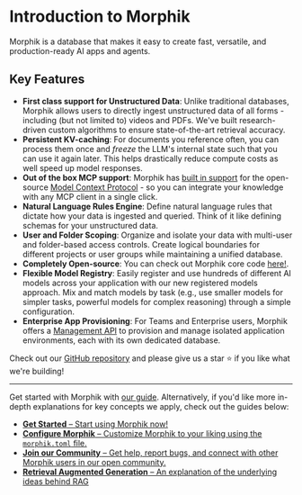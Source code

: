 # Introduction to Morphik

Morphik is a database that makes it easy to create fast, versatile, and production-ready AI apps and agents.

## Key Features

- **First class support for Unstructured Data**: Unlike traditional databases, Morphik allows users to directly ingest unstructured data of all forms - including (but not limited to) videos and PDFs. We've built research-driven custom algorithms to ensure state-of-the-art retrieval accuracy.
- **Persistent KV-caching**: For documents you reference often, you can process them once and _freeze_ the LLM's internal state such that you can use it again later. This helps drastically reduce compute costs as well speed up model responses.
- **Out of the box MCP support**: Morphik has [built in support](https://www.morphik.ai/docs/using-morphik/mcp) for the open-source [Model Context Protocol](https://modelcontextprotocol.io/introduction) \- so you can integrate your knowledge with any MCP client in a single click.
- **Natural Language Rules Engine**: Define natural language rules that dictate how your data is ingested and queried. Think of it like defining schemas for your unstructured data.
- **User and Folder Scoping**: Organize and isolate your data with multi-user and folder-based access controls. Create logical boundaries for different projects or user groups while maintaining a unified database.
- **Completely Open-source**: You can check out Morphik core code [here!](https://github.com/morphik-org/morphik-core/).
- **Flexible Model Registry**: Easily register and use hundreds of different AI models across your application with our new registered models approach. Mix and match models by task (e.g., use smaller models for simpler tasks, powerful models for complex reasoning) through a simple configuration.
- **Enterprise App Provisioning**: For Teams and Enterprise users, Morphik offers a [Management API](https://www.morphik.ai/docs/api-reference/management-api) to provision and manage isolated application environments, each with its own dedicated database.

Check out our [GitHub repository](https://github.com/morphik-org/morphik-core/) and please give us a star ⭐ if you like what we're building!

---

Get started with Morphik with [our guide](https://www.morphik.ai/docs/getting-started). Alternatively, if you'd like more in-depth explanations for key concepts we apply, check out the guides below:

- [**Get Started** – Start using Morphik now!](https://www.morphik.ai/docs/getting-started)
- [**Configure Morphik** – Customize Morphik to your liking using the `morphik.toml` file.](https://www.morphik.ai/docs/configuration)
- [**Join our Community** – Get help, report bugs, and connect with other Morphik users in our open community.](https://discord.gg/BwMtv3Zaju)
- [**Retrieval Augmented Generation** – An explanation of the underlying ideas behind RAG](https://www.morphik.ai/docs/concepts/naive-rag) 